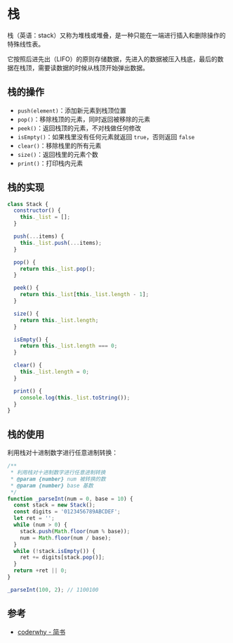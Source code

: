 # 栈

栈（英语：stack）又称为堆栈或堆叠，是一种只能在一端进行插入和删除操作的特殊线性表。

它按照后进先出（LIFO）的原则存储数据，先进入的数据被压入栈底，最后的数据在栈顶，需要读数据的时候从栈顶开始弹出数据。

## 栈的操作

- `push(element)`：添加新元素到栈顶位置
- `pop()`：移除栈顶的元素，同时返回被移除的元素
- `peek()`：返回栈顶的元素，不对栈做任何修改
- `isEmpty()`：如果栈里没有任何元素就返回 `true`，否则返回 `false`
- `clear()`：移除栈里的所有元素
- `size()`：返回栈里的元素个数
- `print()`：打印栈内元素

## 栈的实现

```javascript
class Stack {
  constructor() {
    this._list = [];
  }

  push(...items) {
    this._list.push(...items);
  }

  pop() {
    return this._list.pop();
  }

  peek() {
    return this._list[this._list.length - 1];
  }

  size() {
    return this._list.length;
  }

  isEmpty() {
    return this._list.length === 0;
  }

  clear() {
    this._list.length = 0;
  }

  print() {
    console.log(this._list.toString());
  }
}
```

## 栈的使用

利用栈对十进制数字进行任意进制转换：

```javascript
/**
 * 利用栈对十进制数字进行任意进制转换
 * @param {number} num 被转换的数
 * @param {number} base 基数
 */
function _parseInt(num = 0, base = 10) {
  const stack = new Stack();
  const digits = '0123456789ABCDEF';
  let ret = '';
  while (num > 0) {
    stack.push(Math.floor(num % base));
    num = Math.floor(num / base);
  }
  while (!stack.isEmpty()) {
    ret += digits[stack.pop()];
  }
  return +ret || 0;
}

_parseInt(100, 2); // 1100100
```

## 参考

- [coderwhy - 简书](https://www.jianshu.com/u/02cd0bc8c45e)
